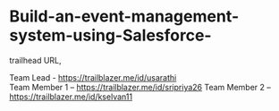 # Build-an-event-management-system-using-Salesforce-

trailhead URL,

Team Lead     -  https://trailblazer.me/id/usarathi  
Team Member 1 –  https://trailblazer.me/id/sripriya26 
Team Member 2 –  https://trailblazer.me/id/kselvan11 

